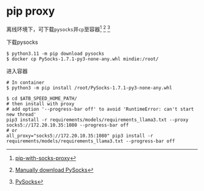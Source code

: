 # pip proxy

离线环境下，可下载`pysocks`并`cp`至容器[^pip-with-socks-proxy] [^pysocks-dl] [^PySocks.whl]

下载pysocks
```
$ python3.11 -m pip download pysocks
$ docker cp PySocks-1.7.1-py3-none-any.whl mindie:/root/
```
进入容器
```
# In container
$ python3 -m pip install /root/PySocks-1.7.1-py3-none-any.whl

$ cd $ATB_SPEED_HOME_PATH/
# then install with proxy
# add option '--progress-bar off' to avoid 'RuntimeError: can't start new thread'
pip3 install -r requirements/models/requirements_llama3.txt --proxy socks5://172.20.10.35:1080 --progress-bar off
# or
all_proxy="socks5://172.20.10.35:1080" pip3 install -r requirements/models/requirements_llama3.txt --progress-bar off
```

[^pip-with-socks-proxy]: [pip-with-socks-proxy](https://stackoverflow.com/a/68745571)
[^pysocks-dl]: [Manually download PySocks](https://stackoverflow.com/a/79702190)
[^PySocks.whl]: [PySocks](https://pypi.org/project/PySocks/#files)
